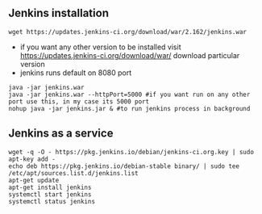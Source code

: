## Jenkins installation
``` 
wget https://updates.jenkins-ci.org/download/war/2.162/jenkins.war
```
 - if you want any other version to be installed visit https://updates.jenkins-ci.org/download/war/ download particular version
 - jenkins runs default on 8080 port
```
java -jar jenkins.war  
java -jar jenkins.war --httpPort=5000 #if you want run on any other port use this, in my case its 5000 port 
nohup java -jar jenkins.jar & #to run jenkins process in background
```

## Jenkins as a service 
```
wget -q -O - https://pkg.jenkins.io/debian/jenkins-ci.org.key | sudo apt-key add -
echo deb https://pkg.jenkins.io/debian-stable binary/ | sudo tee /etc/apt/sources.list.d/jenkins.list
apt-get update
apt-get install jenkins
systemctl start jenkins
systemctl status jenkins
```
